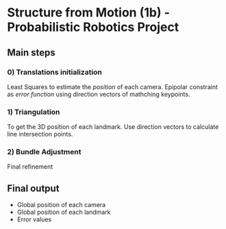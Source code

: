 # **Structure from Motion** (1b) - Probabilistic Robotics Project

## **Main steps**

### 0) Translations initialization
Least Squares to estimate the *position* of each camera.
Epipolar constraint as *error function* using direction vectors of mathching keypoints.

### 1) Triangulation
To get the 3D position of each landmark.
Use direction vectors to calculate line intersection points.

### 2) Bundle Adjustment 
Final refinement

## **Final output**
- Global position of each camera
- Global position of each landmark
- Error values